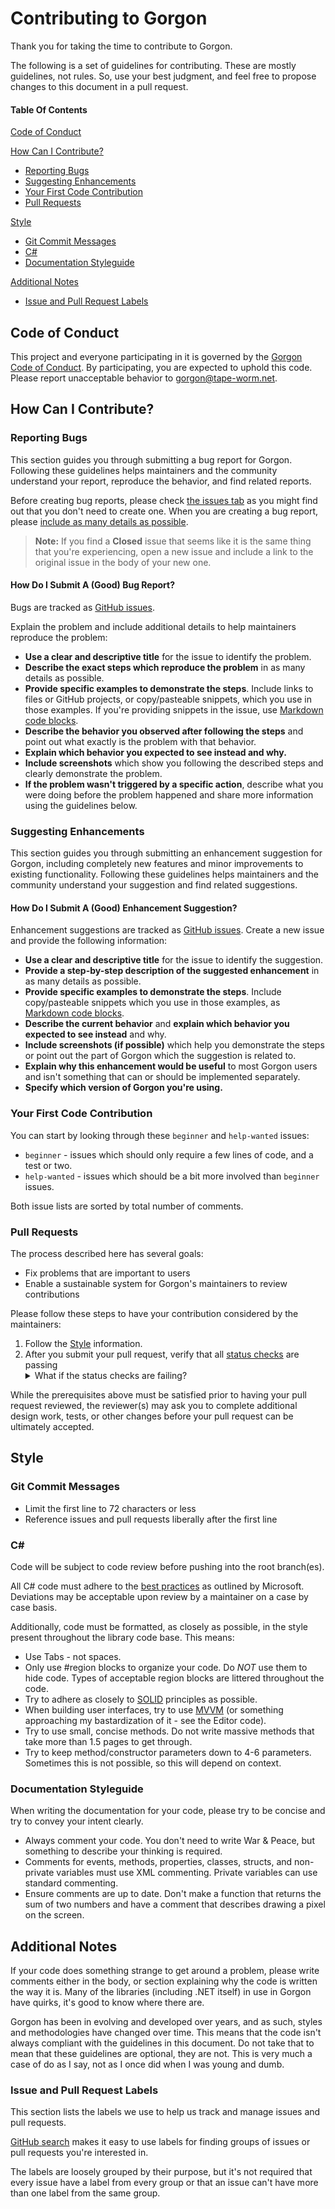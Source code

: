 # Contributing to Gorgon

Thank you for taking the time to contribute to Gorgon.

The following is a set of guidelines for contributing. These are mostly guidelines, not rules. So, use your best judgment, and feel free to propose changes to this document in a pull request.

#### Table Of Contents

[Code of Conduct](#code-of-conduct)

[How Can I Contribute?](#how-can-i-contribute)
  * [Reporting Bugs](#reporting-bugs)
  * [Suggesting Enhancements](#suggesting-enhancements)
  * [Your First Code Contribution](#your-first-code-contribution)
  * [Pull Requests](#pull-requests)

[Style](#style)
  * [Git Commit Messages](#git-commit-messages)
  * [C#](#c)
  * [Documentation Styleguide](#documentation-styleguide)

[Additional Notes](#additional-notes)
  * [Issue and Pull Request Labels](#issue-and-pull-request-labels)

## Code of Conduct

This project and everyone participating in it is governed by the [Gorgon Code of Conduct](CODE_OF_CONDUCT.md). By participating, you are expected to uphold this code. Please report unacceptable behavior to [gorgon@tape-worm.net](mailto:gorgon@tape-worm.net).

## How Can I Contribute?

### Reporting Bugs

This section guides you through submitting a bug report for Gorgon. Following these guidelines helps maintainers and the community understand your report, reproduce the behavior, and find related reports.

Before creating bug reports, please check [the issues tab](https://github.com/Tape-Worm/Gorgon/issues) as you might find out that you don't need to create one. When you are creating a bug report, please [include as many details as possible](#how-do-i-submit-a-good-bug-report).

> **Note:** If you find a **Closed** issue that seems like it is the same thing that you're experiencing, open a new issue and include a link to the original issue in the body of your new one.

#### How Do I Submit A (Good) Bug Report?

Bugs are tracked as [GitHub issues](https://guides.github.com/features/issues/).

Explain the problem and include additional details to help maintainers reproduce the problem:

* **Use a clear and descriptive title** for the issue to identify the problem.
* **Describe the exact steps which reproduce the problem** in as many details as possible. 
* **Provide specific examples to demonstrate the steps**. Include links to files or GitHub projects, or copy/pasteable snippets, which you use in those examples. If you're providing snippets in the issue, use [Markdown code blocks](https://help.github.com/articles/markdown-basics/#multiple-lines).
* **Describe the behavior you observed after following the steps** and point out what exactly is the problem with that behavior.
* **Explain which behavior you expected to see instead and why.**
* **Include screenshots** which show you following the described steps and clearly demonstrate the problem. 
* **If the problem wasn't triggered by a specific action**, describe what you were doing before the problem happened and share more information using the guidelines below.

### Suggesting Enhancements

This section guides you through submitting an enhancement suggestion for Gorgon, including completely new features and minor improvements to existing functionality. Following these guidelines helps maintainers and the community understand your suggestion and find related suggestions.

#### How Do I Submit A (Good) Enhancement Suggestion?

Enhancement suggestions are tracked as [GitHub issues](https://guides.github.com/features/issues/). Create a new issue and provide the following information:

* **Use a clear and descriptive title** for the issue to identify the suggestion.
* **Provide a step-by-step description of the suggested enhancement** in as many details as possible.
* **Provide specific examples to demonstrate the steps**. Include copy/pasteable snippets which you use in those examples, as [Markdown code blocks](https://help.github.com/articles/markdown-basics/#multiple-lines).
* **Describe the current behavior** and **explain which behavior you expected to see instead** and why.
* **Include screenshots (if possible)** which help you demonstrate the steps or point out the part of Gorgon which the suggestion is related to. 
* **Explain why this enhancement would be useful** to most Gorgon users and isn't something that can or should be implemented separately.
* **Specify which version of Gorgon you're using.** 

### Your First Code Contribution

 You can start by looking through these `beginner` and `help-wanted` issues:

* `beginner` - issues which should only require a few lines of code, and a test or two.
* `help-wanted` - issues which should be a bit more involved than `beginner` issues.

Both issue lists are sorted by total number of comments. 

### Pull Requests

The process described here has several goals:

- Fix problems that are important to users
- Enable a sustainable system for Gorgon's maintainers to review contributions

Please follow these steps to have your contribution considered by the maintainers:

1. Follow the [Style](#style) information.
2. After you submit your pull request, verify that all [status checks](https://help.github.com/articles/about-status-checks/) are passing <details><summary>What if the status checks are failing?</summary>If a status check is failing, and you believe that the failure is unrelated to your change, please leave a comment on the pull request explaining why you believe the failure is unrelated. A maintainer will re-run the status check for you. If we conclude that the failure was a false positive, then we will open an issue to track that problem with our status check suite.</details>

While the prerequisites above must be satisfied prior to having your pull request reviewed, the reviewer(s) may ask you to complete additional design work, tests, or other changes before your pull request can be ultimately accepted.

## Style

### Git Commit Messages

* Limit the first line to 72 characters or less
* Reference issues and pull requests liberally after the first line

### C#

Code will be subject to code review before pushing into the root branch(es). 

All C# code must adhere to the [best practices](https://docs.microsoft.com/en-us/dotnet/csharp/programming-guide/inside-a-program/coding-conventions) as outlined by Microsoft. Deviations may be acceptable upon review by a maintainer on a case by case basis. 

Additionally, code must be formatted, as closely as possible, in the style present throughout the library code base.  This means:

* Use Tabs - not spaces. 
* Only use #region blocks to organize your code. Do _NOT_ use them to hide code.  Types of acceptable region blocks are littered throughout the code.
* Try to adhere as closely to [SOLID](https://en.wikipedia.org/wiki/SOLID) principles as possible. 
* When building user interfaces, try to use [MVVM](https://en.wikipedia.org/wiki/Model%E2%80%93view%E2%80%93viewmodel) (or something approaching my bastardization of it - see the Editor code).
* Try to use small, concise methods. Do not write massive methods that take more than 1.5 pages to get through.
* Try to keep method/constructor parameters down to 4-6 parameters. Sometimes this is not possible, so this will depend on context.

### Documentation Styleguide

When writing the documentation for your code, please try to be concise and try to convey your intent clearly. 

* Always comment your code. You don't need to write War & Peace, but something to describe your thinking is required.
* Comments for events, methods, properties, classes, structs, and non-private variables must use XML commenting. Private variables can use standard commenting.
* Ensure comments are up to date. Don't make a function that returns the sum of two numbers and have a comment that describes drawing a pixel on the screen.

## Additional Notes

If your code does something strange to get around a problem, please write comments either in the body, or <remarks> section explaining why the code is written the way it is. Many of the libraries (including .NET itself) in use in Gorgon have quirks, it's good to know where there are.

Gorgon has been in evolving and developed over years, and as such, styles and methodologies have changed over time. This means that the code isn't always compliant with the guidelines in this document. Do not take that to mean that these guidelines are optional, they are not. This is very much a case of do as I say, not as I once did when I was young and dumb.

### Issue and Pull Request Labels

This section lists the labels we use to help us track and manage issues and pull requests. 

[GitHub search](https://help.github.com/articles/searching-issues/) makes it easy to use labels for finding groups of issues or pull requests you're interested in.

The labels are loosely grouped by their purpose, but it's not required that every issue have a label from every group or that an issue can't have more than one label from the same group.
